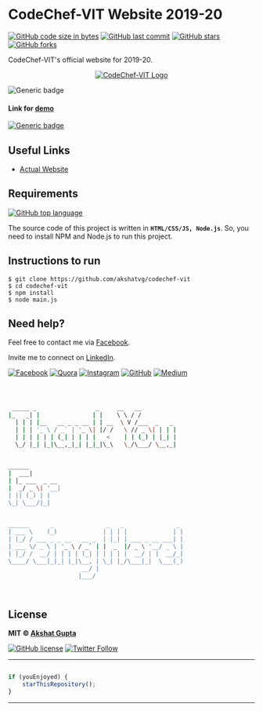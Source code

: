 # CodeChef-VIT Website 2019-20

[![GitHub code size in bytes](https://img.shields.io/github/languages/code-size/akshatvg/codechef-vit?logo=github&style=social)](https://github.com/akshatvg/) [![GitHub last commit](https://img.shields.io/github/last-commit/akshatvg/codechef-vit?style=social&logo=git)](https://github.com/akshatvg/) [![GitHub stars](https://img.shields.io/github/stars/akshatvg/codechef-vit?style=social)](https://github.com/akshatvg/codechef-vit/stargazers) [![GitHub forks](https://img.shields.io/github/forks/akshatvg/codechef-vit?style=social&logo=git)](https://github.com/akshatvg/codechef-vit/network)

CodeChef-VIT's official website for 2019-20.

<p align="center">
<a href="https://codechefvit19.akshatvg.com">
<img src="https://github.com/akshatvg/codechef-vit/blob/master/static/images/CC_black.png" alt="CodeChef-VIT Logo"/>
</a>
</p>

![Generic badge](https://img.shields.io/badge/CodeChef-VIT-orange) 

#### Link for [demo](https://codechefvit19.akshatvg.com) 
[![Generic badge](https://img.shields.io/badge/view-demo-orange)](https://codechefvit19.akshatvg.com)

## Useful Links

- [Actual Website](https://www.codechefvit.com)

## Requirements

[![GitHub top language](https://img.shields.io/github/languages/top/akshatvg/codechef-vit?logo=css&style=social)](https://github.com/akshatvg/)

The source code of this project is written in **`HTML/CSS/JS, Node.js`**. So, you need to install NPM and Node.js to run this project.

## Instructions to run
```
$ git clone https://github.com/akshatvg/codechef-vit
$ cd codechef-vit
$ npm install
$ node main.js
```


## Need help?


Feel free to contact me via [Facebook](https://www.facebook.com/akshatvg).

Invite me to connect on [LinkedIn](https://www.linkedin.com/in/akshatvg/).

[![Facebook](https://img.shields.io/badge/Facebook-add-blue.svg?logo=facebook&logoColor=white)](https://www.facebook.com/akshatvg) [![Quora](https://img.shields.io/badge/Quora-ask-red.svg?logo=quora)](https://www.quora.com/profile/Akshat-Gupta-279) [![Instagram](https://img.shields.io/badge/Instagram-follow-purple.svg?logo=instagram&logoColor=white)](https://www.instagram.com/akshatvg/) [![GitHub](https://img.shields.io/badge/Snapchat-add-yellow.svg?logo=snapchat&logoColor=white)](https://www.snapchat.com/add/akshatvg) [![Medium](https://img.shields.io/badge/Medium-follow-black.svg?logo=medium&logoColor=white)](https://medium.com/@akshatvg)


```bash



 _____ _                 _     __   __            
|_   _| |               | |    \ \ / /            
  | | | |__   __ _ _ __ | | __  \ V /___  _   _   
  | | | '_ \ / _` | '_ \| |/ /   \ // _ \| | | |  
  | | | | | | (_| | | | |   <    | | (_) | |_| |  
  \_/ |_| |_|\__,_|_| |_|_|\_\   \_/\___/ \__,_|  
                                                  
                                                  
______                                            
|  ___|                                           
| |_ ___  _ __                                    
|  _/ _ \| '__|                                   
| || (_) | |                                      
\_| \___/|_|                                      
                                                  
                                                  
______      _               _   _               _ 
| ___ \    (_)             | | | |             | |
| |_/ / ___ _ _ __   __ _  | |_| | ___ _ __ ___| |
| ___ \/ _ \ | '_ \ / _` | |  _  |/ _ \ '__/ _ \ |
| |_/ /  __/ | | | | (_| | | | | |  __/ | |  __/_|
\____/ \___|_|_| |_|\__, | \_| |_/\___|_|  \___(_)
                     __/ |                        
                    |___/                         

 


```

## License

**MIT &copy; [Akshat Gupta](https://github.com/akshatvg/codechef-vit/blob/master/LICENSE)**

[![GitHub license](https://img.shields.io/github/license/akshatvg/codechef-vit?style=social&logo=github)](https://github.com/akshatvg/codechef-vit/blob/master/LICENSE) [![Twitter Follow](https://img.shields.io/twitter/follow/akshatvg?style=social)](https://twitter.com/akshatvg)

---------

```javascript

if (youEnjoyed) {
    starThisRepository();
}

```

-----------
